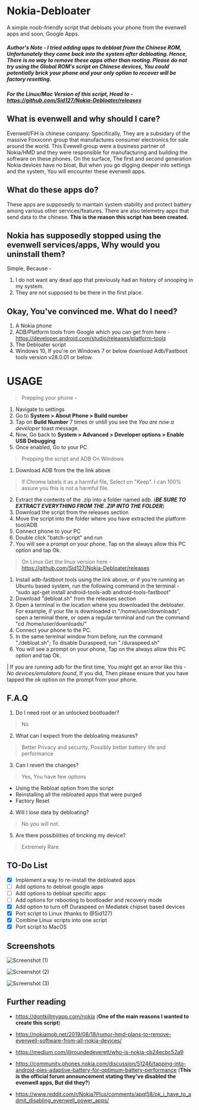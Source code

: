 # Nokia-Debloater
A simple noob-friendly script that debloats your phone from the evenwell apps and soon, Google Apps.

##### Author's Note - I tried adding apps to debloat from the Chinese ROM, Unfortunately they come back into the system after debloating. Hence, There is no way to remove these apps other than rooting. Please do not try using the Global ROM's script on Chinese devices, You could potentially brick your phone and your only option to recover will be factory resetting.

##### For the Linux/Mac Version of this script, Head to - https://github.com/Sid127/Nokia-Debloater/releases

## What is evenwell and why should I care?
Evenwell/FiH is chinese company. Specifically, They are a subsidary of the massive Foxxconn group that manufactures consumer electronics for sale around the world. 
This Evewell group were a business partner of Nokia/HMD and they were responsible for manufacturing and building the software on these phones. On the surface, The first and second generation Nokia devices have no bloat, But when you go digging deeper into settings and the system, You will encounter these evenwell apps. 


## What do these apps do?
These apps are supposedly to maintain system stability and protect battery among various other services/features. There are also telemetry apps that send data to the chinese. 
**This is the reason this script has been created.**


## Nokia has supposedly stopped using the evenwell services/apps, Why would you uninstall them?
Simple, Because -
1. I do not want any dead app that previously had an history of snooping in my system.
2. They are not supposed to be there in the first place.


## Okay, You've convinced me. What do I need?
1. A Nokia phone
2. ADB/Platform tools from Google which you can get from here - https://developer.android.com/studio/releases/platform-tools
3. The Debloater script
4. Windows 10, If you're on Windows 7 or below download Adb/Fastboot tools version v28.0.01 or below.


# USAGE
> Prepping your phone - 
1. Navigate to settings
2. Go to **System > About Phone > Build number**
3. Tap on **Build Number** 7 times or untill you see the *You are now a developer* toast message.
4. Now, Go back to **System > Advanced > Developer options > Enable USB Debugging**
5. Once enabled, Go to your PC

> Prepping the script and ADB
>	On Windows
1. Download ADB from the the link above
>  If Chrome labels it as a harmful file, Select on "Keep". I can 100% assure you this is not a harmful file.
2. Extract the contents of the .zip into a folder named adb. (***BE SURE TO EXTRACT EVERYTHING FROM THE .ZIP INTO THE FOLDER***)
3. Download the script from the releases section
4. Move the script into the folder where you have extracted the platform tool/ADB
5. Connect phone to your PC
6. Double click "batch-script" and run
7. You will see a prompt on your phone, Tap on the always allow this PC option and tap Ok.

>	On Linux
Get the linux version here - https://github.com/Sid127/Nokia-Debloater/releases

1. Install adb-fastboot tools using the link above, or if you're running an Ubuntu based system, run the following command in the terminal - "sudo apt-get install android-tools-adb android-tools-fastboot"
2. Download "debloat.sh" from the releases section
3. Open a terminal in the location where you downloaded the debloater. For example, if your file is downloaded in "/home/user/downloads", open a terminal there, or open a regular terminal and run the command "cd /home/user/downloads/"
4. Connect your phone to the PC.
5. In the same terminal window from before, run the command "./debloat.sh"; To disable Duraspeed, run "./duraspeed.sh"
6. You will see a prompt on your phone, Tap on the always allow this PC option and tap Ok.


| If you are running adb for the first time, You might get an error like this - *No devices/emulators found*, If you did, Then please ensure that you have tapped the ok option on the prompt from your phone. 

## F.A.Q

1. Do I need root or an unlocked bootloader?
> No

2. What can I expect from the debloating measures?
> Better Privacy and security, Possibly better battery life and performance

3. Can I revert the changes?
> Yes, You have few options
 - Using the Rebloat option from the script
 - Reinstalling all the rebloated apps that were purged
 - Factory Reset

4. Will I lose data by debloating?
> No you will not. 

5. Are there possibilities of bricking my device?
> Extremely Rare.

## TO-Do List 

- [x] Implement a way to re-install the debloated apps
- [ ] Add options to debloat google apps
- [ ] Add options to debloat specific apps
- [ ] Add options for rebooting to bootloader and recovery mode
- [x] Add option to turn off Duraspeed on Mediatek chipset based devices
- [x] Port script to Linux (thanks to @Sid127)
- [x] Combine Linux scripts into one script
- [x] Port script to MacOS

## Screenshots

![Screenshot (1)](https://user-images.githubusercontent.com/43717642/68009819-f8c6e380-fca8-11e9-8cb3-9071807dc99e.png)

![Screenshot (2)](https://user-images.githubusercontent.com/43717642/68009823-fb293d80-fca8-11e9-828f-5c0fae57f3c4.png)

![Screenshot (3)](https://user-images.githubusercontent.com/43717642/68009826-fc5a6a80-fca8-11e9-9756-4586e4f8577e.png)


## Further reading 

- https://dontkillmyapp.com/nokia
(**One of the main reasons I wanted to create this script**)

- https://nokiamob.net/2019/08/18/rumor-hmd-plans-to-remove-evenwell-software-from-all-nokia-devices/

- https://medium.com/@roundedeverett/who-is-nokia-cb24ecbc52a9
- https://community.phones.nokia.com/discussion/51246/tapping-into-android-pies-adaptive-battery-for-optimum-battery-performance
(**This is the official forum announcement stating they've disabled the evenwell apps, But did they?**)

- https://www.reddit.com/r/Nokia7Plus/comments/apql58/ok_i_have_to_admit_disabling_evenwell_power_apps/


